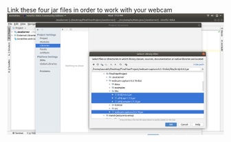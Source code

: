 Link these four jar files in order to work with your webcam
![alt text](https://github.com/UnixLoverSaurabh/Hand-Gesture-Detection/blob/master/sample/jar_file_setUp.png)
